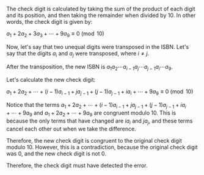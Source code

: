  The check digit is calculated by taking the sum of the product of each digit and its position, and then taking the remainder when divided by 10. In other words, the check digit is given by:

$a_1 + 2a_2 + 3a_3 + \cdots + 9a_9 \equiv 0 \pmod{10}$

Now, let's say that two unequal digits were transposed in the ISBN. Let's say that the digits $a_i$ and $a_j$ were transposed, where $i \neq j$. 

After the transposition, the new ISBN is $a_1a_2 \cdots a_{i-1}a_j \cdots a_{j-1}a_i \cdots a_9$. 

Let's calculate the new check digit:

$a_1 + 2a_2 + \cdots + (i-1)a_{i-1} + ja_{j-1} + (j-1)a_{j-1} + ia_i + \cdots + 9a_9 \equiv 0 \pmod{10}$

Notice that the terms $a_1 + 2a_2 + \cdots + (i-1)a_{i-1} + ja_{j-1} + (j-1)a_{j-1} + ia_i + \cdots + 9a_9$ and $a_1 + 2a_2 + \cdots + 9a_9$ are congruent modulo 10. This is because the only terms that have changed are $ia_i$ and $ja_j$, and these terms cancel each other out when we take the difference.

Therefore, the new check digit is congruent to the original check digit modulo 10. However, this is a contradiction, because the original check digit was 0, and the new check digit is not 0. 

Therefore, the check digit must have detected the error.